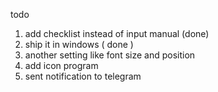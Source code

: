 todo
1. add checklist instead of input manual (done)
2. ship it in windows ( done )
3. another setting like font size and position
4. add icon program
5. sent notification to telegram